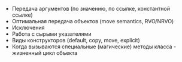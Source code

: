 - Передача аргументов (по значению, по ссылке, константной ссылке)
- Оптимальная передача объектов (move semantics, RVO/NRVO)
- Исключения
- Работа с сырыми указателями
- Виды конструкторов (default, copy, move, explicit)
- Когда вызываются специальные (магические) методы класса - жизненный цикл объекта